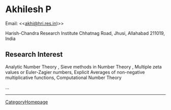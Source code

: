 

# Akhilesh P

Email: <<<a href="mailto:akhi@hri.res.in">akhi@hri.res.in</a>)>> 

Harish-Chandra Research Institute Chhatnag Road, Jhusi, Allahabad 211019, India 
## Research Interest

Analytic Number Theory , Sieve methods  in Number Theory , Multiple zeta values or Euler-Zagier numbers, Explicit Averages of non-negative multiplicative functions, Computational Number Theory 


... 



---

 <a href="/CategoryHomepage">CategoryHomepage</a> 
